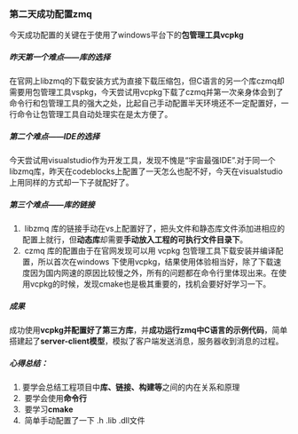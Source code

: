 ### 第二天成功配置zmq

​	今天成功配置的关键在于使用了windows平台下的**包管理工具vcpkg**



##### 昨天第一个难点——库的选择

​	在官网上libzmq的下载安装方式为直接下载压缩包，但C语言的另一个库czmq却需要用包管理工具vspkg，今天尝试用vcpkg下载了czmq并第一次亲身体会到了命令行和包管理工具的强大之处，比起自己手动配置半天环境还不一定配置好，一行命令让包管理工具自动处理实在是太方便了。



##### 第二个难点——IDE的选择

​	今天尝试用visualstudio作为开发工具，发现不愧是“宇宙最强IDE”.对于同一个libzmq库，昨天在codeblocks上配置了一天怎么也配不好，今天在visualstudio上用同样的方式却一下子就配好了。



##### 第三个难点——库的链接

1. ​	libzmq 库的链接手动在vs上配置好了，把头文件和静态库文件添加进相应的配置上就行，但**动态库**却需要**手动放入工程的可执行文件目录下**。
2. ​	czmq 库的配置由于在官网发现可以用 vcpkg 包管理工具下载安装并编译配置，所以首次在windows 下使用vcpkg，结果使用体验相当好，除了下载速度因为国内网速的原因比较慢之外，所有的问题都在命令行里体现出来。在使用vcpkg的时候，发现cmake也是极其重要的，找机会要好好学习一下。



##### 成果

​	成功使用**vcpkg并配置好了第三方库**，并**成功运行zmq中C语言的示例代码**，简单搭建起了**server-client模型**，模拟了客户端发送消息，服务器收到消息的过程。



##### 心得总结：

1. ​	要学会总结工程项目中**库、链接、构建等**之间的内在关系和原理
2. ​	要学会使用**命令行**
3. ​	要学习**cmake**
4. ​	简单手动配置了一下	.h	.lib	.dll文件

​	

​	